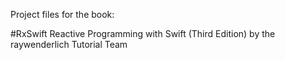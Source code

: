 Project files for the book:

#RxSwift Reactive Programming with Swift
(Third Edition)
by the raywenderlich Tutorial Team
